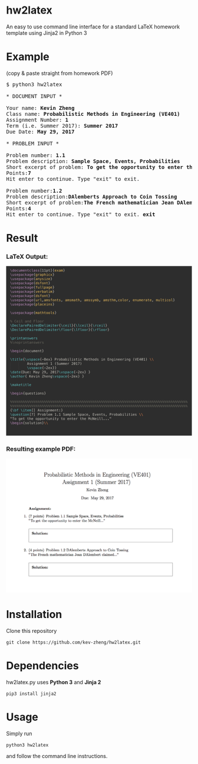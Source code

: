 # hw2latex

An easy to use command line interface for a standard LaTeX homework template
using Jinja2 in Python 3

# Example
(copy & paste straight from homework PDF)
<pre>
$ python3 hw2latex

* DOCUMENT INPUT *

Your name: <b>Kevin Zheng</b>
Class name: <b>Probabilistic Methods in Engineering (VE401)</b>
Assignment Number: <b>1</b>
Term (i.e. Summer 2017): <b>Summer 2017</b>
Due Date: <b>May 29, 2017</b>

* PROBLEM INPUT *

Problem number: <b>1.1</b>
Problem description: <b>Sample Space, Events, Probabilities</b>
Short excerpt of problem: <b>To get the opportunity to enter the McNeill</b>
Points:<b>7</b>
Hit enter to continue. Type "exit" to exit. 

Problem number:<b>1.2</b>
Problem description:<b>DAlemberts Approach to Coin Tossing</b>
Short excerpt of problem:<b>The French mathematician Jean DAlembert claimed</b>
Points:<b>4</b>
Hit enter to continue. Type "exit" to exit. <b>exit</b>
</pre>

# Result

### LaTeX Output:
![alt tag](https://github.com/kev-zheng/hw2latex/blob/master/Example/A1_code_example.png)

### Resulting example PDF:
![alt tag](https://github.com/kev-zheng/hw2latex/blob/master/Example/A1_pdf_example.png)

# Installation

Clone this repository
```
git clone https://github.com/kev-zheng/hw2latex.git
```

# Dependencies
hw2latex.py uses __Python 3__ and __Jinja 2__
```
pip3 install jinja2
```

# Usage
Simply run
```
python3 hw2latex
```
and follow the command line instructions.


